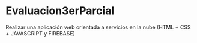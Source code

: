 # Evaluacion3erParcial
Realizar una aplicación web orientada a servicios en la nube (HTML + CSS + JAVASCRIPT y FIREBASE) 
